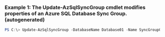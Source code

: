 ### Example 1: The Update-AzSqlSyncGroup cmdlet modifies properties of an Azure SQL Database Sync Group. (autogenerated)
```powershell
PS C:\> Update-AzSqlSyncGroup -DatabaseName Database01 -Name SyncGroup01 -ResourceGroupName ResourceGroup01 -SchemaFile .\schema.json -ServerName Server01
```

